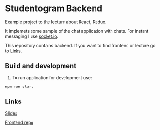 # Studentogram Backend

Example project to the lecture about React, Redux.

It implemets some sample of the chat application with chats.
For instant messaging I use [socket.io](https://socket.io).

This repository contains backend.
If you want to find frontend or lecture go to [Links](#Links).

## Build and development

1. To run application for development use:

```bash
npm run start
```

## Links

[Slides](https://github.com/urfu-2016/webdev-slides/tree/master/09-react-redux)

[Frontend repo](https://github.com/urfu-2016/studentogram-app-example-frontend)
